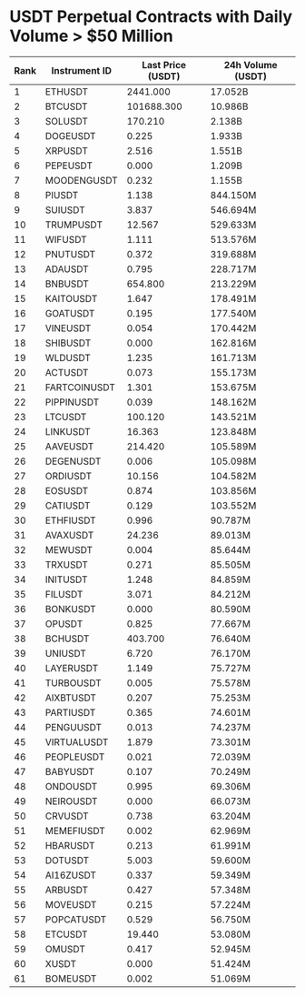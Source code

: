 # USDT Perpetual Contracts with Daily Volume > $50 Million

| Rank | Instrument ID | Last Price (USDT) | 24h Volume (USDT) |
|------|---------------|-------------------|-------------------|
| 1 | ETHUSDT | 2441.000 | 17.052B |
| 2 | BTCUSDT | 101688.300 | 10.986B |
| 3 | SOLUSDT | 170.210 | 2.138B |
| 4 | DOGEUSDT | 0.225 | 1.933B |
| 5 | XRPUSDT | 2.516 | 1.551B |
| 6 | PEPEUSDT | 0.000 | 1.209B |
| 7 | MOODENGUSDT | 0.232 | 1.155B |
| 8 | PIUSDT | 1.138 | 844.150M |
| 9 | SUIUSDT | 3.837 | 546.694M |
| 10 | TRUMPUSDT | 12.567 | 529.633M |
| 11 | WIFUSDT | 1.111 | 513.576M |
| 12 | PNUTUSDT | 0.372 | 319.688M |
| 13 | ADAUSDT | 0.795 | 228.717M |
| 14 | BNBUSDT | 654.800 | 213.229M |
| 15 | KAITOUSDT | 1.647 | 178.491M |
| 16 | GOATUSDT | 0.195 | 177.540M |
| 17 | VINEUSDT | 0.054 | 170.442M |
| 18 | SHIBUSDT | 0.000 | 162.816M |
| 19 | WLDUSDT | 1.235 | 161.713M |
| 20 | ACTUSDT | 0.073 | 155.173M |
| 21 | FARTCOINUSDT | 1.301 | 153.675M |
| 22 | PIPPINUSDT | 0.039 | 148.162M |
| 23 | LTCUSDT | 100.120 | 143.521M |
| 24 | LINKUSDT | 16.363 | 123.848M |
| 25 | AAVEUSDT | 214.420 | 105.589M |
| 26 | DEGENUSDT | 0.006 | 105.098M |
| 27 | ORDIUSDT | 10.156 | 104.582M |
| 28 | EOSUSDT | 0.874 | 103.856M |
| 29 | CATIUSDT | 0.129 | 103.552M |
| 30 | ETHFIUSDT | 0.996 | 90.787M |
| 31 | AVAXUSDT | 24.236 | 89.013M |
| 32 | MEWUSDT | 0.004 | 85.644M |
| 33 | TRXUSDT | 0.271 | 85.505M |
| 34 | INITUSDT | 1.248 | 84.859M |
| 35 | FILUSDT | 3.071 | 84.212M |
| 36 | BONKUSDT | 0.000 | 80.590M |
| 37 | OPUSDT | 0.825 | 77.667M |
| 38 | BCHUSDT | 403.700 | 76.640M |
| 39 | UNIUSDT | 6.720 | 76.170M |
| 40 | LAYERUSDT | 1.149 | 75.727M |
| 41 | TURBOUSDT | 0.005 | 75.578M |
| 42 | AIXBTUSDT | 0.207 | 75.253M |
| 43 | PARTIUSDT | 0.365 | 74.601M |
| 44 | PENGUUSDT | 0.013 | 74.237M |
| 45 | VIRTUALUSDT | 1.879 | 73.301M |
| 46 | PEOPLEUSDT | 0.021 | 72.039M |
| 47 | BABYUSDT | 0.107 | 70.249M |
| 48 | ONDOUSDT | 0.995 | 69.306M |
| 49 | NEIROUSDT | 0.000 | 66.073M |
| 50 | CRVUSDT | 0.738 | 63.204M |
| 51 | MEMEFIUSDT | 0.002 | 62.969M |
| 52 | HBARUSDT | 0.213 | 61.991M |
| 53 | DOTUSDT | 5.003 | 59.600M |
| 54 | AI16ZUSDT | 0.337 | 59.349M |
| 55 | ARBUSDT | 0.427 | 57.348M |
| 56 | MOVEUSDT | 0.215 | 57.224M |
| 57 | POPCATUSDT | 0.529 | 56.750M |
| 58 | ETCUSDT | 19.440 | 53.080M |
| 59 | OMUSDT | 0.417 | 52.945M |
| 60 | XUSDT | 0.000 | 51.424M |
| 61 | BOMEUSDT | 0.002 | 51.069M |
